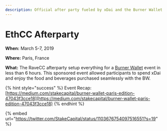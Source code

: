 ```yaml
---
description: Official after party fueled by xDai and the Burner Wallet.
---
```


# EthCC Afterparty

**When:** March 5-7, 2019

**Where:** Paris, France

**What:** The RaveCC afterparty setup everything for a [Burner Wallet](../../../for-users/wallets/burner-wallet.md) event in less than 6 hours. This sponsored event allowed participants to spend xDai and enjoy the food and beverages purchased seamlessly with the BW.

{% hint style="success" %}
Event Recap: [https://medium.com/stakecapital/burner-wallet-paris-edition-47043f3cce18](https://medium.com/stakecapital/burner-wallet-paris-edition-47043f3cce18)
{% endhint %}

{% embed url="https://twitter.com/StakeCapital/status/1103676754097516551?s=19" %}











